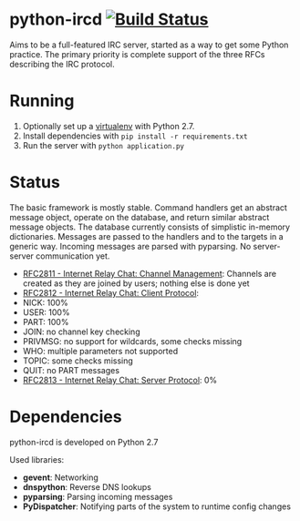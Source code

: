 python-ircd [![Build Status](https://secure.travis-ci.org/abesto/python-ircd.png)](http://travis-ci.org/abesto/python-ircd)
===========

Aims to be a full-featured IRC server, started as a way to get some Python practice. The primary priority is complete support of the three RFCs describing the IRC protocol.

# Running
 1. Optionally set up a [virtualenv](http://pypi.python.org/pypi/virtualenv) with Python 2.7.
 2. Install dependencies with `pip install -r requirements.txt`
 3. Run the server with `python application.py`

# Status
The basic framework is mostly stable. Command handlers get an abstract message object, operate on the database, and return similar abstract message objects. The database currently consists of simplistic in-memory dictionaries. Messages are passed to the handlers and to the targets in a generic way. Incoming messages are parsed with pyparsing. No server-server communication yet.

 * [RFC2811 - Internet Relay Chat: Channel Management](http://www.irchelp.org/irchelp/rfc/rfc2811.txt): Channels are created as they are joined by users; nothing else is done yet
 * [RFC2812 - Internet Relay Chat: Client Protocol](http://www.irchelp.org/irchelp/rfc/rfc2812.txt):
  * NICK: 100%
  * USER: 100%
  * PART: 100%
  * JOIN: no channel key checking
  * PRIVMSG: no support for wildcards, some checks missing
  * WHO: multiple parameters not supported
  * TOPIC: some checks missing
  * QUIT: no PART messages
 * [RFC2813 - Internet Relay Chat: Server Protocol](http://www.irchelp.org/irchelp/rfc/rfc2813.txt): 0%

# Dependencies
python-ircd is developed on Python 2.7

Used libraries:
 * **gevent**: Networking
 * **dnspython**: Reverse DNS lookups
 * **pyparsing**: Parsing incoming messages
 * **PyDispatcher**: Notifying parts of the system to runtime config changes

